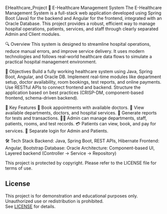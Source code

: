 EHealthcare_Project
🏥 E-Healthcare Management System The E-Healthcare Management System is a full-stack web application developed using Spring Boot (Java) for the backend and Angular for the frontend, integrated with an Oracle Database. This project provides a robust, efficient way to manage hospital operations, patients, services, and staff through clearly separated Admin and Client modules.

🔍 Overview This system is designed to streamline hospital operations, reduce manual errors, and improve service delivery. It uses modern technologies and follows real-world healthcare data flows to simulate a practical hospital management environment.

🎯 Objectives Build a fully working healthcare system using Java, Spring Boot, Angular, and Oracle DB. Implement real-time modules like department setup, doctor availability, room bookings, test reports, and online payments. Use RESTful APIs to connect frontend and backend. Structure the application based on best practices (CRISP-DM, component-based frontend, schema-driven backend).

🧩 Key Features 📅 Book appointments with available doctors. 🏥 View available departments, doctors, and hospital services. 🧾 Generate reports for tests and transactions. 👨‍⚕️ Admin can manage departments, staff, patients, rooms, and test records. 💳 Patients can view, book, and pay for services. 🔐 Separate login for Admin and Patients.

🛠️ Tech Stack Backend: Java, Spring Boot, REST APIs, Hibernate Frontend: Angular, Bootstrap Database: Oracle Architecture: Component-based UI, Layered backend (Controller → Service → Repository)

This project is protected by copyright. Please refer to the LICENSE file for terms of use.
## License
This project is for demonstration and educational purposes only.  
Unauthorized use or redistribution is prohibited.  
See [LICENSE](./LICENSE) for details.

